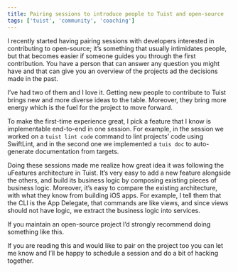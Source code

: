 ```yaml
---
title: Pairing sessions to introduce people to Tuist and open-source
tags: ['tuist', 'community', 'coaching']
---
```


I recently started having pairing sessions with developers interested in contributing to open-source; it’s something that usually intimidates people, but that becomes easier if someone guides you through the first contribution. You have a person that can answer any question you might have and that can give you an overview of the projects ad the decisions made in the past.

I’ve had two of them and I love it. Getting new people to contribute to Tuist brings new and more diverse ideas to the table. Moreover, they bring more energy which is the fuel for the project to move forward.

To make the first-time experience great, I pick a feature that I know is implementable end-to-end in one session. For example, in the session we worked on a `tuist lint code` command to lint projects’ code using SwiftLint, and in the second one we implemented a `tuis doc` to auto-generate documentation from targets.

Doing these sessions made me realize how great idea it was following the uFeatures architecture in Tuist. It’s very easy to add a new feature alongside the others, and build its business logic by composing existing pieces of business logic. Moreover, it’s easy to compare the existing architecture, with what they know from building iOS apps. For example, I tell them that the CLI is the App Delegate, that commands are like views, and since views should not have logic, we extract the business logic into services.

If you maintain an open-source project I’d strongly recommend doing something like this.

If you are reading this and would like to pair on the project too you can let me know and I’ll be happy to schedule a session and do a bit of hacking together.
